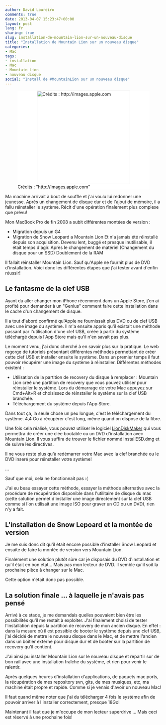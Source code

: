 ```yaml
---
author: David Loureiro
comments: true
date: 2013-04-07 15:23:47+00:00
layout: post
lang: fr
sharing: true
slug: installation-de-mountain-lion-sur-un-nouveau-disque
title: "Installation de Mountain Lion sur un nouveau disque"
categories:
- Mac
tags:
- installation
- Mac
- Mountain Lion
- nouveau disque
social: "Install de #MountainLion sur un nouveau disque"
---
```


<p>
<figure style="background-color:white;">
<img style="background-color:white; display:block; margin-left:auto; margin-right:auto; width:300px" src="http://testdriventrekkie.com/assets/images/mac_osx_mountain_lion-300x179.png" alt='Crédits : http://images.apple.com'/>
<figcaption style="color:black">Crédits : "http://images.apple.com"</figcaption>
</figure>
</p>

Ma machine arrivait à bout de souffle et j'ai voulu lui redonner une jeunesse. Après un changement de disque dur et de l'ajout de mémoire, il a fallu réinstaller le système. Récit d'une opération finalement plus complexe que prévu! 

Mon MacBook Pro de fin 2008 a subit différentes montées de version :

* Migration depuis un G4
* Migration de Snow Leopard a Mountain Lion Et n'a jamais été réinstallé depuis son acquisition. Devenu lent, buggé et presque inutilisable, il était temps d'agir. Après le changement de matériel (Changement du disque pour un SSD) Doublement de la RAM

Il fallait réinstaller Mountain Lion. Sauf qu'Apple ne fournit plus de DVD d'installation. Voici donc les différentes étapes que j'ai tester avant d'enfin réussir!

## Le fantasme de la clef USB

Ayant du aller changer mon iPhone récemment dans un Apple Store, j'en ai profité pour demander à un "Genius" comment faire cette installation dans le cadre d'un changement de disque.

Il a tout d'abord confirmé qu'Apple ne fournissait plus DVD ou de clef USB avec une image du système. Il m'a ensuite appris qu'il existait une méthode passant par l'utilisation d'une clef USB, créée à partir du système téléchargé depuis l'App Store mais qu'il n'en savait pas plus.

Le moment venu, j'ai donc cherché à en savoir plus sur la pratique. Le web regorge de tutoriels présentant différentes méthodes permettant de créer cette clef USB et installer ensuite le système. Dans un premier temps il faut pouvoir récupérer une image du système à réinstaller. Différentes méthodes existent :

* Utilisation de la partition de recovery du disque à remplacer : Mountain Lion créé une partition de recovery que vous pouvez utiliser pour réinstaller le système. Lors du démarrage de votre Mac appuyez sur Cmd+Alt+R et choisissez de réinstaller le système sur la clef USB branchée.
* Téléchargement du système depuis l'App Store.


Dans tout ça, la seule chose un peu longue, c'est le téléchargement du système. 4,4 Go à récupérer c'est long, même quand on dispose de la fibre.

Une fois cela réalisé, vous pouvez utiliser le logiciel [LionDiskMaker](http://liondiskmaker.com/?lang=fr) qui vous permettra de créer une clée bootable ou un DVD d'installation avec Mountain Lion. Il vous suffira de trouver le fichier nommé InstallESD.dmg et de suivre les directives.

Il ne vous reste plus qu'à redémarrer votre Mac avec la clef branchée ou le DVD inseré pour réinstaller votre système!

...

Sauf que moi, cela ne fonctionnait pas :(

J'ai eu beau essayer cette méthode, essayer la méthode alternative avec la procédure de récupération disponible dans l'utilitaire de disque du mac (cette solution permet d'installer une image directement sur la clef USB comme si l'on utilisait une image ISO pour graver un CD ou un DVD), rien n'y a fait.

## L'installation de Snow Lepoard et la montée de version

Je me suis donc dit qu'il était encore possible d'installer Snow Leopard et ensuite de faire la montée de version vers Mountain Lion.

Finalement une solution plutôt sûre car je disposais du DVD d'installation et qu'il était en bon état... Mais pas mon lecteur de DVD. Il semble qu'il soit la prochaine pièce à changer sur le Mac.

Cette option n'était donc pas possible.

## La solution finale ... à laquelle je n'avais pas pensé

Arrivé à ce stade, je me demandais quelles pouvaient bien être les possibilités qu'il me restait à exploiter. J'ai finalement choisi de tester l'installation depuis la partition de recovery de mon ancien disque. En effet : dans la mesure où il est possible de booter le système depuis une clef USB, j'ai décidé de mettre le nouveau disque dans le Mac, et de mettre l'ancien dans un boitier externe pour disque dur et de booter sur la partition de recovery qu'il contient.

J'ai ainsi pu installer Mountain Lion sur le nouveau disque et repartir sur de bon rail avec une installation fraîche du système, et rien pour venir le ralentir.

Après quelques heures d'installation d'applications, de paquets mac ports, la récupération de mes repository svn, gits, de mes musiques, etc, ma machine était propre et rapide. Comme si je venais d'avoir un nouveau Mac!

Il faut quand même noter que j'ai du télécharger 4 fois le système afin de pouvoir arriver à l'installer correctement, presque 18Go!

Maintenant il faut que je m'occupe de mon lecteur superdrive ... Mais ceci est réservé à une prochaine fois!
